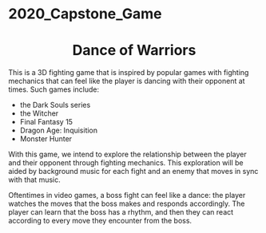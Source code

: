 # 2020_Capstone_Game

<h1 align="center">Dance of Warriors</h1>

This is a 3D fighting game that is inspired by popular games with fighting mechanics that can feel like the player is dancing with their opponent at times. Such games include: <p><ul><li>the Dark Souls series</li><li>the Witcher</li><li>Final Fantasy 15</li><li>Dragon Age: Inquisition</li><li>Monster Hunter</li></ul>
<p>
With this game, we intend to explore the relationship between the player and their opponent through fighting mechanics. This exploration will be aided by background music for each fight and an enemy that moves in sync with that music.
<p>
Oftentimes in video games, a boss fight can feel like a dance: the player watches the moves that the boss makes and responds accordingly. The player can learn that the boss has a rhythm, and then they can react according to every move they encounter from the boss.
